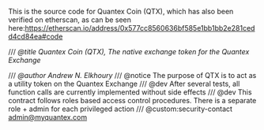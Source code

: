 This is the source code for Quantex Coin (QTX), which has also been verified on etherscan, as can be seen here:https://etherscan.io/address/0x577cc8560636bf585e1bb1bb2e281cedd4cd84ea#code

/// *@title Quantex Coin (QTX), The native exchange token for the Quantex Exchange*

/// *@author Andrew N. Elkhoury*
/// @notice The purpose of QTX is to act as a utility token on the Quantex Exchange
/// @dev After several tests, all function calls are currently implemented without side effects
/// @dev This contract follows roles based access control procedures. There is a separate role + admin for each privileged action
/// @custom:security-contact admin@myquantex.com
